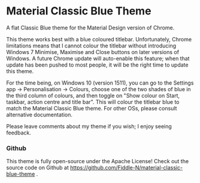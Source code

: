 # Material Classic Blue Theme

A flat Classic Blue theme for the Material Design version of Chrome. 

This theme works best with a blue coloured titlebar. Unfortunately, Chrome limitations means that I cannot colour the titlebar without introducing Windows 7 Minimise, Maximise and Close buttons on later versions of Windows. A future Chrome update will auto-enable this feature; when that update has been pushed to most people, it will be the right time to update this theme. 

For the time being, on Windows 10 (version 1511), you can go to the Settings app -> Personalisation -> Colours, choose one of the two shades of blue in the third column of colours, and then toggle on "Show colour on Start, taskbar, action centre and title bar". This will colour the titlebar blue to match the Material Classic Blue theme. For other OSs, please consult alternative documentation.

Please leave comments about my theme if you wish; I enjoy seeing feedback.

### Github
This theme is fully open-source under the Apache License! Check out the source code on Github at https://github.com/Fiddle-N/material-classic-blue-theme .
